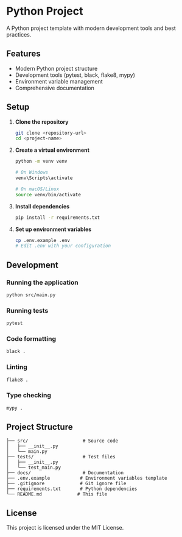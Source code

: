 # Python Project

A Python project template with modern development tools and best practices.

## Features

- Modern Python project structure
- Development tools (pytest, black, flake8, mypy)
- Environment variable management
- Comprehensive documentation

## Setup

1. **Clone the repository**
   ```bash
   git clone <repository-url>
   cd <project-name>
   ```

2. **Create a virtual environment**
   ```bash
   python -m venv venv
   
   # On Windows
   venv\Scripts\activate
   
   # On macOS/Linux
   source venv/bin/activate
   ```

3. **Install dependencies**
   ```bash
   pip install -r requirements.txt
   ```

4. **Set up environment variables**
   ```bash
   cp .env.example .env
   # Edit .env with your configuration
   ```

## Development

### Running the application
```bash
python src/main.py
```

### Running tests
```bash
pytest
```

### Code formatting
```bash
black .
```

### Linting
```bash
flake8 .
```

### Type checking
```bash
mypy .
```

## Project Structure

```
├── src/                    # Source code
│   ├── __init__.py
│   └── main.py
├── tests/                  # Test files
│   ├── __init__.py
│   └── test_main.py
├── docs/                   # Documentation
├── .env.example           # Environment variables template
├── .gitignore             # Git ignore file
├── requirements.txt       # Python dependencies
└── README.md             # This file
```

## License

This project is licensed under the MIT License. 
